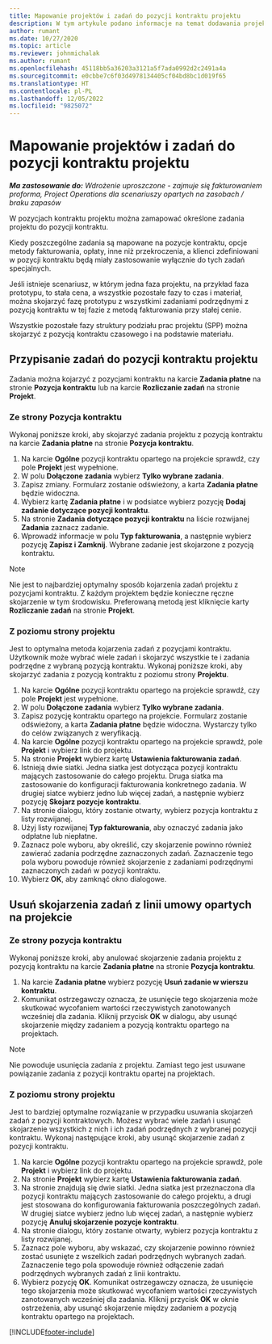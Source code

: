 ```yaml
---
title: Mapowanie projektów i zadań do pozycji kontraktu projektu
description: W tym artykule podano informacje na temat dodawania projektów i zadań do pozycji kontraktu oraz ich usuwania.
author: rumant
ms.date: 10/27/2020
ms.topic: article
ms.reviewer: johnmichalak
ms.author: rumant
ms.openlocfilehash: 45118bb5a36203a3121a5f7ada0992d2c2491a4a
ms.sourcegitcommit: e0cbbe7c6f03d4978134405cf04bd8bc1d019f65
ms.translationtype: HT
ms.contentlocale: pl-PL
ms.lasthandoff: 12/05/2022
ms.locfileid: "9825072"
---
```

# <a name="map-projects-and-tasks-to-a-project-contract-line"></a>Mapowanie projektów i zadań do pozycji kontraktu projektu 

_**Ma zastosowanie do:** Wdrożenie uproszczone - zajmuje się fakturowaniem proforma, Project Operations dla scenariuszy opartych na zasobach / braku zapasów_

W pozycjach kontraktu projektu można zamapować określone zadania projektu do pozycji kontraktu.

Kiedy poszczególne zadania są mapowane na pozycje kontraktu, opcje metody fakturowania, opłaty, inne niż przekroczenia, a klienci zdefiniowani w pozycji kontraktu będą miały zastosowanie wyłącznie do tych zadań specjalnych.

Jeśli istnieje scenariusz, w którym jedna faza projektu, na przykład faza prototypu, to stała cena, a wszystkie pozostałe fazy to czas i materiał, można skojarzyć fazę prototypu z wszystkimi zadaniami podrzędnymi z pozycją kontraktu w tej fazie z metodą fakturowania przy stałej cenie.

Wszystkie pozostałe fazy struktury podziału prac projektu (SPP) można skojarzyć z pozycją kontraktu czasowego i na podstawie materiału.

## <a name="associate-tasks-to-project-contract-lines"></a>Przypisanie zadań do pozycji kontraktu projektu

Zadania można kojarzyć z pozycjami kontraktu na karcie **Zadania płatne** na stronie **Pozycja kontraktu** lub na karcie **Rozliczanie zadań** na stronie **Projekt**.

### <a name="from-the-contract-line-page"></a>Ze strony Pozycja kontraktu

Wykonaj poniższe kroki, aby skojarzyć zadania projektu z pozycją kontraktu na karcie **Zadania płatne** na stronie **Pozycja kontraktu**.

1. Na karcie **Ogólne** pozycji kontraktu opartego na projekcie sprawdź, czy pole **Projekt** jest wypełnione.
2. W polu **Dołączone zadania** wybierz **Tylko wybrane zadania**.
3. Zapisz zmiany. Formularz zostanie odświeżony, a karta **Zadania płatne** będzie widoczna.
4. Wybierz kartę **Zadania płatne** i w podsiatce wybierz pozycję **Dodaj zadanie dotyczące pozycji kontraktu**.
5. Na stronie **Zadania dotyczące pozycji kontraktu** na liście rozwijanej **Zadania** zaznacz zadanie. 
6. Wprowadź informacje w polu **Typ fakturowania**, a następnie wybierz pozycję **Zapisz i Zamknij**. Wybrane zadanie jest skojarzone z pozycją kontraktu.

> [!NOTE]
> Nie jest to najbardziej optymalny sposób kojarzenia zadań projektu z pozycjami kontraktu. Z każdym projektem będzie konieczne ręczne skojarzenie w tym środowisku. Preferowaną metodą jest kliknięcie karty **Rozliczanie zadań** na stronie **Projekt**.

### <a name="from-the-project-page"></a>Z poziomu strony projektu

Jest to optymalna metoda kojarzenia zadań z pozycjami kontraktu. Użytkownik może wybrać wiele zadań i skojarzyć wszystkie te i zadania podrzędne z wybraną pozycją kontraktu. Wykonaj poniższe kroki, aby skojarzyć zadania z pozycją kontraktu z poziomu strony **Projektu**.

1. Na karcie **Ogólne** pozycji kontraktu opartego na projekcie sprawdź, czy pole **Projekt** jest wypełnione.
2. W polu **Dołączone zadania** wybierz **Tylko wybrane zadania**.
3. Zapisz pozycję kontraktu opartego na projekcie. Formularz zostanie odświeżony, a karta **Zadania płatne** będzie widoczna. Wystarczy tylko do celów związanych z weryfikacją.
4. Na karcie **Ogólne** pozycji kontraktu opartego na projekcie sprawdź, pole **Projekt** i wybierz link do projektu.
5. Na stronie **Projekt** wybierz kartę **Ustawienia fakturowania zadań**.
6. Istnieją dwie siatki. Jedna siatka jest dotycząca pozycji kontraktu mających zastosowanie do całego projektu. Druga siatka ma zastosowanie do konfiguracji fakturowania konkretnego zadania. W drugiej siatce wybierz jedno lub więcej zadań, a następnie wybierz pozycję **Skojarz pozycje kontraktu**.
7. Na stronie dialogu, który zostanie otwarty, wybierz pozycja kontraktu z listy rozwijanej.
8. Użyj listy rozwijanej **Typ fakturowania**, aby oznaczyć zadania jako odpłatne lub niepłatne.
9. Zaznacz pole wyboru, aby określić, czy skojarzenie powinno również zawierać zadania podrzędne zaznaczonych zadań. Zaznaczenie tego pola wyboru powoduje również skojarzenie z zadaniami podrzędnymi zaznaczonych zadań w pozycji kontraktu.
10. Wybierz **OK**, aby zamknąć okno dialogowe.

## <a name="unassociate-tasks-from-project-based-contract-lines"></a>Usuń skojarzenia zadań z linii umowy opartych na projekcie

### <a name="from-the-contract-line-page"></a>Ze strony pozycja kontraktu

Wykonaj poniższe kroki, aby anulować skojarzenie zadania projektu z pozycją kontraktu na karcie **Zadania płatne** na stronie **Pozycja kontraktu**.

1. Na karcie **Zadania płatne** wybierz pozycję **Usuń zadanie w wierszu kontraktu**.
2. Komunikat ostrzegawczy oznacza, że usunięcie tego skojarzenia może skutkować wycofaniem wartości rzeczywistych zanotowanych wcześniej dla zadania. Kliknij przycisk **OK** w dialogu, aby usunąć skojarzenie między zadaniem a pozycją kontraktu opartego na projektach. 

> [!NOTE]
> Nie powoduje usunięcia zadania z projektu. Zamiast tego jest usuwane powiązanie zadania z pozycji kontraktu opartej na projektach.

### <a name="from-the-project-page"></a>Z poziomu strony projektu

Jest to bardziej optymalne rozwiązanie w przypadku usuwania skojarzeń zadań z pozycji kontraktowych. Możesz wybrać wiele zadań i usunąć skojarzenie wszystkich z nich i ich zadań podrzędnych z wybranej pozycji kontraktu. Wykonaj następujące kroki, aby usunąć skojarzenie zadań z pozycji kontraktu.

1. Na karcie **Ogólne** pozycji kontraktu opartego na projekcie sprawdź, pole **Projekt** i wybierz link do projektu.
2. Na stronie **Projekt** wybierz kartę **Ustawienia fakturowania zadań**.
3. Na stronie znajdują się dwie siatki. Jedna siatka jest przeznaczona dla pozycji kontraktu mających zastosowanie do całego projektu, a drugi jest stosowana do konfigurowania fakturowania poszczególnych zadań. W drugiej siatce wybierz jedno lub więcej zadań, a następnie wybierz pozycję **Anuluj skojarzenie pozycje kontraktu**.
4. Na stronie dialogu, który zostanie otwarty, wybierz pozycja kontraktu z listy rozwijanej.
5. Zaznacz pole wyboru, aby wskazać, czy skojarzenie powinno również zostać usunięte z wszelkich zadań podrzędnych wybranych zadań. Zaznaczenie tego pola spowoduje również odłączenie zadań podrzędnych wybranych zadań z linii kontraktu.
6. Wybierz pozycję **OK**. Komunikat ostrzegawczy oznacza, że usunięcie tego skojarzenia może skutkować wycofaniem wartości rzeczywistych zanotowanych wcześniej dla zadania. Kliknij przycisk **OK** w oknie ostrzeżenia, aby usunąć skojarzenie między zadaniem a pozycją kontraktu opartego na projektach.


[!INCLUDE[footer-include](../../includes/footer-banner.md)]
